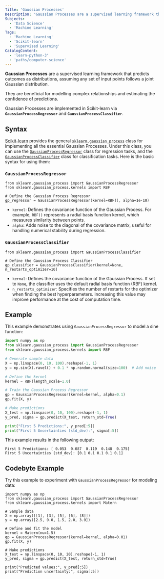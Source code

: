 ```yaml
---
Title: 'Gaussian Processes'
Description: 'Gaussian Processes are a supervised learning framework that predicts outcomes as distributions, assuming any set of input points follows a joint Gaussian distribution.'
Subjects:
  - 'Data Science'
  - 'Machine Learning'
Tags:
  - 'Machine Learning'
  - 'Scikit-learn'
  - 'Supervised Learning'
CatalogContent:
  - 'learn-python-3'
  - 'paths/computer-science'
---
```


**Gaussian Processes** are a supervised learning framework that predicts outcomes as distributions, assuming any set of input points follows a joint Gaussian distribution. 

They are beneficial for modelling complex relationships and estimating the confidence of predictions. 

Gaussian Processes are implemented in Scikit-learn via **`GaussianProcessRegressor`** and **`GaussianProcessClassifier`**.

## Syntax

[Scikit-learn](https://www.codecademy.com/resources/docs/sklearn) provides the general [`sklearn.gaussian_process`](https://scikit-learn.org/stable/modules/gaussian_process.html) class for implementing all the essential Gaussian Processes. Under this class, you can use the [`GaussianProcessRegressor`](https://scikit-learn.org/stable/modules/generated/sklearn.gaussian_process.GaussianProcessRegressor.html#sklearn.gaussian_process.GaussianProcessRegressor) class for regression tasks, and the [`GaussianProcessClassifier`](https://scikit-learn.org/stable/modules/generated/sklearn.gaussian_process.GaussianProcessClassifier.html#sklearn.gaussian_process.GaussianProcessClassifier) class for classification tasks. Here is the basic syntax for using them:

### `GaussianProcessRegressor`

```pseudo
from sklearn.gaussian_process import GaussianProcessRegressor
from sklearn.gaussian_process.kernels import RBF

# Define the Gaussian Process Regressor
gp_regressor = GaussianProcessRegressor(kernel=RBF(), alpha=1e-10)
```

- `kernel`: Defines the covariance function of the Gaussian Process. For example, `RBF()` represents a radial basis function kernel, which measures similarity between points.
- `alpha`: Adds noise to the diagonal of the covariance matrix, useful for handling numerical stability during regression.

### `GaussianProcessClassifier` 

```pseudo
from sklearn.gaussian_process import GaussianProcessClassifier

# Define the Gaussian Process Classifier
gp_classifier = GaussianProcessClassifier(kernel=None, n_restarts_optimizer=10)
```

- `kernal`: Defines the covariance function of the Gaussian Process. If set to `None`, the classifier uses the default radial basis function (RBF) kernel.
- `n_restarts_optimizer`: Specifies the number of restarts for the optimizer when finding the best hyperparameters. Increasing this value may improve performance at the cost of computation time.

## Example

This example demonstrates using `GaussianProcessRegressor` to model a sine function:

```py
import numpy as np
from sklearn.gaussian_process import GaussianProcessRegressor
from sklearn.gaussian_process.kernels import RBF

# Generate sample data
X = np.linspace(0, 10, 100).reshape(-1, 1)
y = np.sin(X).ravel() + 0.1 * np.random.normal(size=100)  # Add noise

# Define the kernel
kernel = RBF(length_scale=1.0)

# Train the Gaussian Process Regressor
gp = GaussianProcessRegressor(kernel=kernel, alpha=0.1)
gp.fit(X, y)

# Make predictions
X_test = np.linspace(0, 10, 100).reshape(-1, 1)
y_pred, sigma = gp.predict(X_test, return_std=True)

print("First 5 Predictions:", y_pred[:5])
print("First 5 Uncertainties (std_dev):", sigma[:5])
```

This example results in the following output:

```shell
First 5 Predictions: [ 0.053  0.087  0.119  0.148  0.175]
First 5 Uncertainties (std_dev): [0.1 0.1 0.1 0.1 0.1]
```

## Codebyte Example

Try this example to experiment with `GaussianProcessRegressor` for modeling data:

```codebyte/python
import numpy as np
from sklearn.gaussian_process import GaussianProcessRegressor
from sklearn.gaussian_process.kernels import Matern

# Sample data
X = np.array([[1], [3], [5], [6], [8]])
y = np.array([2.5, 0.0, 1.5, 2.0, 3.0])

# Define and fit the model
kernel = Matern(nu=1.5)
gp = GaussianProcessRegressor(kernel=kernel, alpha=0.01)
gp.fit(X, y)

# Make predictions
X_test = np.linspace(0, 10, 20).reshape(-1, 1)
y_pred, sigma = gp.predict(X_test, return_std=True)

print("Predicted values:", y_pred[:5])
print("Prediction uncertainty:", sigma[:5])
```
